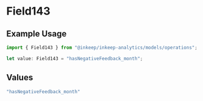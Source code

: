# Field143

## Example Usage

```typescript
import { Field143 } from "@inkeep/inkeep-analytics/models/operations";

let value: Field143 = "hasNegativeFeedback_month";
```

## Values

```typescript
"hasNegativeFeedback_month"
```